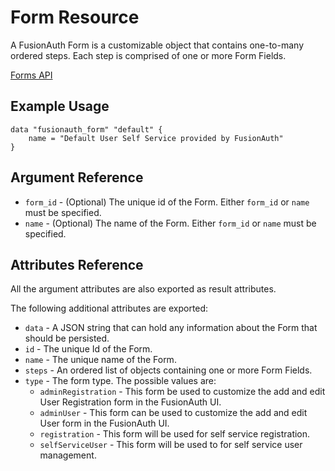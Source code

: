 # Form Resource

A FusionAuth Form is a customizable object that contains one-to-many ordered steps. Each step is comprised of one or more Form Fields.

[Forms API](https://fusionauth.io/docs/v1/tech/apis/forms)

## Example Usage

```hcl
data "fusionauth_form" "default" {
    name = "Default User Self Service provided by FusionAuth"
}
```

## Argument Reference

* `form_id` - (Optional) The unique id of the Form. Either `form_id` or `name` must be specified.
* `name` - (Optional) The name of the Form. Either `form_id` or `name` must be specified.

## Attributes Reference

All the argument attributes are also exported as result attributes.

The following additional attributes are exported:

* `data` - A JSON string that can hold any information about the Form that should be persisted.
* `id` - The unique Id of the Form.
* `name` - The unique name of the Form.
* `steps` - An ordered list of objects containing one or more Form Fields.
* `type` - The form type. The possible values are:
  * `adminRegistration` - This form be used to customize the add and edit User Registration form in the FusionAuth UI.
  * `adminUser` - This form can be used to customize the add and edit User form in the FusionAuth UI.
  * `registration` - This form will be used for self service registration.
  * `selfServiceUser` - This form will be used to for self service user management.
